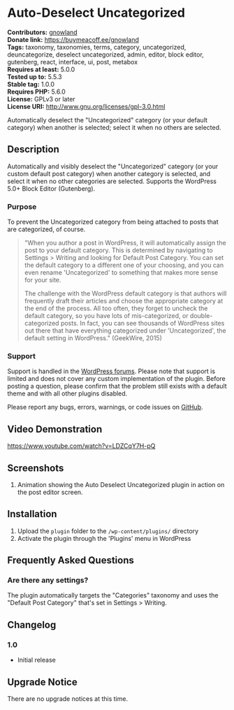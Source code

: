 # Auto-Deselect Uncategorized #
**Contributors:** [gnowland](https://profiles.wordpress.org/gnowland)  
**Donate link:** https://buymeacoff.ee/gnowland  
**Tags:** taxonomy, taxonomies, terms, category, uncategorized, deuncategorize, deselect uncategorized, admin, editor, block editor, gutenberg, react, interface, ui, post, metabox  
**Requires at least:** 5.0.0  
**Tested up to:** 5.5.3  
**Stable tag:** 1.0.0  
**Requires PHP:** 5.6.0  
**License:** GPLv3 or later  
**License URI:** http://www.gnu.org/licenses/gpl-3.0.html  

Automatically deselect the "Uncategorized" category (or your default category) when another is selected; select it when no others are selected.

## Description ##

Automatically and visibly deselect the "Uncategorized" category (or your custom default post category) when another category is selected, and select it when no other categories are selected. Supports the WordPress 5.0+ Block Editor (Gutenberg).

### Purpose ###

To prevent the Uncategorized category from being attached to posts that are categorized, of course.

> "When you author a post in WordPress, it will automatically assign the post to your default category. This is determined by navigating to Settings > Writing and looking for Default Post Category. You can set the default category to a different one of your choosing, and you can even rename 'Uncategorized' to something that makes more sense for your site.
>
> The challenge with the WordPress default category is that authors will frequently draft their articles and choose the appropriate category at the end of the process. All too often, they forget to uncheck the default category, so you have lots of mis-categorized, or double-categorized posts. In fact, you can see thousands of WordPress sites out there that have everything categorized under 'Uncategorized', the default setting in WordPress." (GeekWire, 2015)

### Support ###

Support is handled in the [WordPress forums](http://wordpress.org/support/plugin/auto-deselect-uncategorized). Please note that support is limited and does not cover any custom implementation of the plugin. Before posting a question, please confirm that the problem still exists with a default theme and with all other plugins disabled.

Please report any bugs, errors, warnings, or code issues on [GitHub](https://github.com/gnowland/auto-deselect-uncategorized/issues).

## Video Demonstration ##

https://www.youtube.com/watch?v=LDZCqY7H-pQ

## Screenshots ##

1. Animation showing the Auto Deselect Uncategorized plugin in action on the post editor screen.

## Installation ##

1. Upload the `plugin` folder to the `/wp-content/plugins/` directory
2. Activate the plugin through the 'Plugins' menu in WordPress

## Frequently Asked Questions ##

### Are there any settings? ###

The plugin automatically targets the "Categories" taxonomy and uses the "Default Post Category" that's set in Settings > Writing.

## Changelog ##

### 1.0 ###
* Initial release

## Upgrade Notice ##

There are no upgrade notices at this time.
